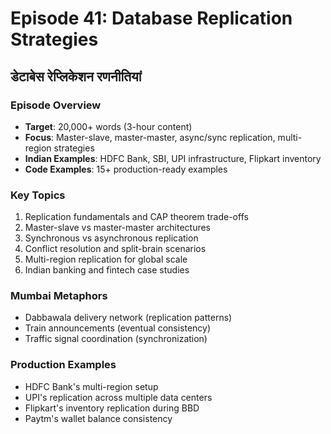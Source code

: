 # Episode 41: Database Replication Strategies
## डेटाबेस रेप्लिकेशन रणनीतियां

### Episode Overview
- **Target**: 20,000+ words (3-hour content)
- **Focus**: Master-slave, master-master, async/sync replication, multi-region strategies
- **Indian Examples**: HDFC Bank, SBI, UPI infrastructure, Flipkart inventory
- **Code Examples**: 15+ production-ready examples

### Key Topics
1. Replication fundamentals and CAP theorem trade-offs
2. Master-slave vs master-master architectures
3. Synchronous vs asynchronous replication
4. Conflict resolution and split-brain scenarios
5. Multi-region replication for global scale
6. Indian banking and fintech case studies

### Mumbai Metaphors
- Dabbawala delivery network (replication patterns)
- Train announcements (eventual consistency)
- Traffic signal coordination (synchronization)

### Production Examples
- HDFC Bank's multi-region setup
- UPI's replication across multiple data centers
- Flipkart's inventory replication during BBD
- Paytm's wallet balance consistency